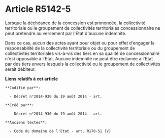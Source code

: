 # Article R5142-5

Lorsque la déchéance de la concession est prononcée, la collectivité territoriale ou le groupement de collectivités
territoriales concessionnaire ne peut prétendre au versement par l'Etat d'aucune indemnité.

Dans ce cas, aucun des actes ayant pour objet ou pour effet d'engager la responsabilité de la collectivité territoriale ou du
groupement de collectivités territoriales vis-à-vis des tiers en sa qualité de concessionnaire n'est opposable à l'Etat.
Aucune indemnité ne peut être réclamée à l'Etat par des tiers envers lesquels la collectivité ou le groupement de
collectivités serait débiteur.

**Liens relatifs à cet article**

	**Codifié par**:

	  - Décret n°2014-930 du 19 août 2014 - art.

	**Créé par**:

	  - Décret n°2014-930 du 19 août 2014 - art.

	**Anciens textes**:

	  - Code du domaine de l'Etat - art. R170-51 (V)
